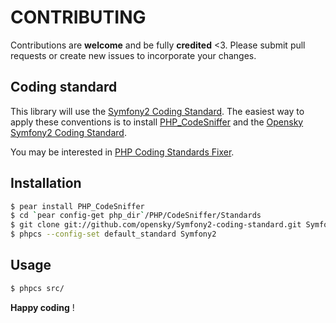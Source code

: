 CONTRIBUTING
===

Contributions are **welcome** and be fully **credited** <3.
Please submit pull requests or create new issues to incorporate your changes.

Coding standard
----

This library will use the [Symfony2 Coding Standard](http://symfony.com/doc/current/contributing/code/standards.html).
The easiest way to apply these conventions is to install [PHP_CodeSniffer](http://pear.php.net/package/PHP_CodeSniffer)
and the [Opensky Symfony2 Coding Standard](https://github.com/opensky/Symfony2-coding-standard).

You may be interested in [PHP Coding Standards Fixer](https://github.com/fabpot/PHP-CS-Fixer).

Installation
---

``` bash
$ pear install PHP_CodeSniffer
$ cd `pear config-get php_dir`/PHP/CodeSniffer/Standards
$ git clone git://github.com/opensky/Symfony2-coding-standard.git Symfony2
$ phpcs --config-set default_standard Symfony2
```

Usage
-----

``` bash
$ phpcs src/
```

**Happy coding** !